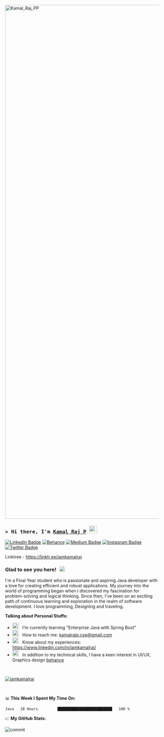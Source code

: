 <a href="https://www.linkedin.com/in/iamkamalraj"><img width="1680" alt="Kamal_Raj_PP" src="https://media.licdn.com/dms/image/D5616AQFGWB-fGSK_Zw/profile-displaybackgroundimage-shrink_350_1400/0/1665160690497?e=1694044800&v=beta&t=ONLgdm_NQSL85DsG6kJVPIZkM-q-CAzSoAfSKQn2wZg"></a>

### <samp>&gt; Hi there, I'm <a href="https://iamkamalraj.github.io/" target="_blank">Kamal Raj P</a> <img src="https://media.giphy.com/media/hvRJCLFzcasrR4ia7z/giphy.gif" width="25"> </samp>
[![Linkedin Badge](https://img.shields.io/badge/-LinkedIn-0e76a8?style=flat-square&logo=Linkedin&logoColor=white)](https://www.linkedin.com/in/iamkamalraj/)
[![Behance](https://img.shields.io/badge/Behance-1769ff?logo=behance&logoColor=white)](https://www.behance.net/iamkamalraj)
[![Medium Badge](https://img.shields.io/badge/CodePen-%2312100E.svg?&style=for-square&logo=medium&logoColor=white)](https://codepen.io/iamkamalraj)
[![Instagram Badge](https://img.shields.io/badge/-Instagram-e4405f?style=flat-square&logo=Instagram&logoColor=white)](https://instagram.com/kamalrajpoovannan/)
[![Twitter Badge](https://img.shields.io/badge/-Twitter-00acee?style=flat-square&logo=Twitter&logoColor=white)](https://twitter.com/iam_kamalraj/)

Linktree - https://linktr.ee/iamkamalraj

### Glad to see you here! &nbsp; ![](https://linktr.ee/iamkamalraj)

I'm a Final Year student who is passionate and aspiring Java developer with a love for creating efficient and robust applications. My journey into the world of programming began when I discovered my fascination for problem-solving and logical thinking. Since then, I've been on an exciting path of continuous learning and exploration in the realm of software development. I love programming, Designing and traveling.

  

**Talking about Personal Stuffs:**


- <img src="https://github.com/Gapur/Gapur/blob/main/assets/lightning.gif?raw=true" width="21" />&nbsp;&nbsp; I’m currently learning "Enterprise Java with Spring Boot" 
- <img src="https://github.com/Gapur/Gapur/blob/main/assets/letterbox.gif?raw=true" width="21" />&nbsp;&nbsp; How to reach me: kamalrajp.cse@gmail.com
- <img src="https://github.com/Gapur/Gapur/blob/main/assets/developer.gif?raw=true" width="21" />&nbsp;&nbsp; Know about my experiences: https://www.linkedin.com/in/iamkamalraj/
- <img src="https://github.com/Gapur/Gapur/blob/main/assets/laptop.gif?raw=true" width="21" />&nbsp;&nbsp; In addition to my technical skills, I have a keen interest in UI/UX,  Graphics design [behance](https://www.behance.net/iamkamalraj)

</br>

<p align="left"> <a href="https://github.com/ryo-ma/github-profile-trophy"><img src="https://github-profile-trophy.vercel.app/?username=iamkamalraj" alt="iamkamalraj" /></a> </p>

<br>

📊 **This Week I Spent My Time On:**
<!--START_SECTION:waka-->

```txt
Java   28 Hours         █████████████████████████   100 %
```

<!--END_SECTION:waka-->


📈 **My GitHub Stats:**

![commit](https://github-readme-streak-stats.herokuapp.com/?user=iamkamalraj&theme=midnight-purple&hide_border=false)<br/>


